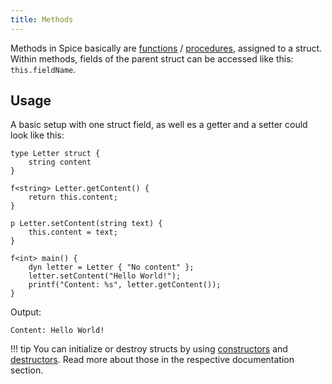 ```yaml
---
title: Methods
---
```


Methods in Spice basically are [functions](../functions) / [procedures](../procedures), assigned to a struct. Within methods,
fields of the parent struct can be accessed like this: `this.fieldName`.

## Usage

A basic setup with one struct field, as well es a getter and a setter could look like this:
```spice
type Letter struct {
    string content
}

f<string> Letter.getContent() {
    return this.content;
}

p Letter.setContent(string text) {
    this.content = text;
}

f<int> main() {
    dyn letter = Letter { "No content" };
    letter.setContent("Hello World!");
    printf("Content: %s", letter.getContent());
}
```

Output:
```
Content: Hello World!
```

!!! tip
    You can initialize or destroy structs by using [constructors](../constructors) and [destructors](,./destructors). Read more
    about those in the respective documentation section.